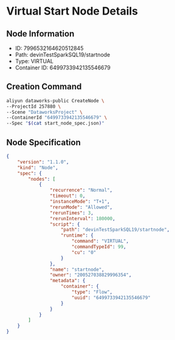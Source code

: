 # Virtual Start Node Details

## Node Information
- ID: 7996532164620512845
- Path: devinTestSparkSQL19/startnode
- Type: VIRTUAL
- Container ID: 6499733942135546679

## Creation Command
```bash
aliyun dataworks-public CreateNode \
--ProjectId 257880 \
--Scene "DataworksProject" \
--ContainerId "6499733942135546679" \
--Spec "$(cat start_node_spec.json)"
```

## Node Specification
```json
{
    "version": "1.1.0",
    "kind": "Node",
    "spec": {
        "nodes": [
            {
                "recurrence": "Normal",
                "timeout": 0,
                "instanceMode": "T+1",
                "rerunMode": "Allowed",
                "rerunTimes": 3,
                "rerunInterval": 180000,
                "script": {
                    "path": "devinTestSparkSQL19/startnode",
                    "runtime": {
                        "command": "VIRTUAL",
                        "commandTypeId": 99,
                        "cu": "0"
                    }
                },
                "name": "startnode",
                "owner": "200527038829996354",
                "metadata": {
                    "container": {
                        "type": "Flow",
                        "uuid": "6499733942135546679"
                    }
                }
            }
        ]
    }
}
```
